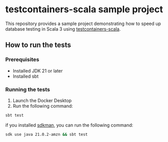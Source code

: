 # testcontainers-scala sample project

This repository provides a sample project demonstrating how to speed up database testing in Scala 3 using [testcontainers-scala](https://github.com/testcontainers/testcontainers-scala).

## How to run the tests

### Prerequisites

- Installed JDK 21 or later
- Installed sbt

### Running the tests

1. Launch the Docker Desktop
1. Run the following command:

```bash
sbt test
```

if you installed [sdkman](https://sdkman.io/), you can run the following command:

```bash
sdk use java 21.0.2-amzn && sbt test
```
